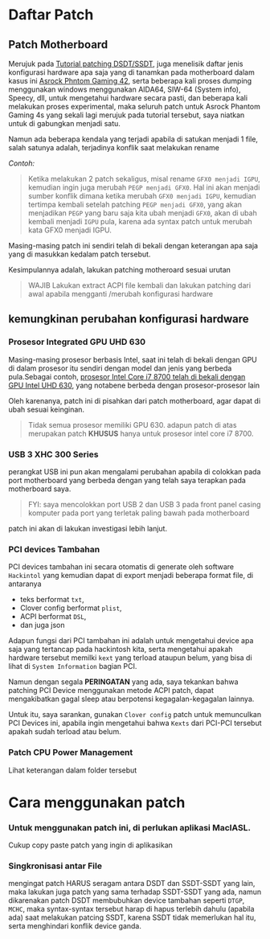 # Daftar Patch

## Patch Motherboard
Merujuk pada [Tutorial patching DSDT/SSDT](https://github.com/javanesse/Asrock-Phantom-Gaming-4s-Hackintosh/tree/master/DSDT%20-%20SSDT%20Patching), juga menelisik daftar jenis konfigurasi hardware apa saja yang di tanamkan pada motherboard dalam kasus ini [Asrock Phntom Gaming 42](https://www.asrock.com/MB/Intel/Z390%20Phantom%20Gaming%204S/index.asp#Specification), serta beberapa kali proses dumping menggunakan windows menggunakan AIDA64, SIW-64 (System info), Speecy, dll, untuk mengetahui hardware secara pasti, dan beberapa kali melakukan proses experimental, maka seluruh patch untuk Asrock Phantom Gaming 4s yang sekali lagi merujuk pada tutorial tersebut, saya niatkan untuk di gabungkan menjadi satu.

Namun ada beberapa kendala yang terjadi apabila di satukan menjadi 1 file, salah satunya adalah, terjadinya konflik saat melakukan rename

*Contoh:*
> Ketika melakukan 2 patch sekaligus, misal rename `GFX0 menjadi IGPU`, kemudian ingin juga merubah `PEGP menjadi GFX0`. Hal ini akan menjadi sumber konflik dimana ketika merubah `GFX0 menjadi IGPU`, kemudian tertimpa kembali setelah patching `PEGP menjadi GFX0`, yang akan menjadikan `PEGP` yang baru saja kita ubah menjadi `GFX0`, akan di ubah kembali menjadi `IGPU` pula, karena ada syntax patch untuk merubah kata GFX0 menjadi IGPU.

Masing-masing patch ini sendiri telah di bekali dengan keterangan apa saja yang di masukkan kedalam patch tersebut.

Kesimpulannya adalah, lakukan patching motheroard sesuai urutan

> WAJIB Lakukan extract ACPI file kembali dan lakukan patching dari awal apabila mengganti /merubah konfigurasi hardware

## kemungkinan perubahan konfigurasi hardware
### Prosesor Integrated GPU UHD 630
Masing-masing prosesor berbasis Intel, saat ini telah di bekali dengan GPU di dalam prosesor itu sendiri dengan model dan jenis yang berbeda pula.Sebagai contoh, [prosesor Intel Core i7 8700 telah di bekali dengan GPU Intel UHD 630](https://ark.intel.com/content/www/us/en/ark/products/126686/intel-core-i7-8700-processor-12m-cache-up-to-4-60-ghz.html), yang notabene berbeda dengan prosesor-prosesor lain

Oleh karenanya, patch ini di pisahkan dari patch motherboard, agar dapat di ubah sesuai keinginan.

> Tidak semua prosesor memiliki GPU 630. adapun patch di atas merupakan patch **KHUSUS** hanya untuk prosesor intel core i7 8700.


### USB 3 XHC 300 Series
perangkat USB ini pun akan mengalami perubahan apabila di colokkan pada port motherboard yang berbeda dengan  yang telah saya terapkan pada motherboard saya.

> FYI: saya mencolokkan port USB 2 dan USB 3 pada front panel casing komputer pada port yang terletak paling bawah pada motherboard

patch ini akan di lakukan investigasi lebih lanjut.

### PCI devices Tambahan
PCI devices tambahan ini secara otomatis di generate oleh software `Hackintol` yang kemudian dapat di export menjadi beberapa format file, di antaranya

- teks berformat `txt`, 
- Clover config berformat `plist`, 
- ACPI berformat `DSL`,
- dan juga json

Adapun fungsi dari PCI tambahan ini adalah untuk mengetahui device apa saja yang tertancap pada hackintosh kita, serta mengetahui apakah hardware tersebut memilki `kext` yang terload ataupun belum, yang bisa di lihat di `System Information` bagian PCI.

Namun dengan segala **PERINGATAN** yang ada, saya tekankan bahwa patching PCI Device menggunakan metode ACPI patch, dapat mengakibatkan gagal sleep atau berpotensi kegagalan-kegagalan lainnya.

Untuk itu, saya sarankan, gunakan `Clover config` patch untuk memunculkan PCI Devices ini, apabila ingin mengetahui bahwa `Kexts` dari PCI-PCI tersebut apakah sudah terload atau belum.

### Patch CPU Power Management
Lihat keterangan dalam folder tersebut

# Cara menggunakan patch
### Untuk menggunakan patch ini, di perlukan aplikasi MacIASL.
Cukup copy paste patch yang ingin di aplikasikan

### Singkronisasi antar File
mengingat patch HARUS seragam antara DSDT dan SSDT-SSDT yang lain, maka lakukan juga patch yang sama terhadap SSDT-SSDT yang ada, namun dikarenakan patch DSDT membubuhkan device tambahan seperti `DTGP`, `MCHC`, maka syntax-syntax tersebut harap di hapus terlebih dahulu (apabila ada) saat melakukan patcing SSDT, karena SSDT tidak memerlukan hal itu, serta menghindari konflik device ganda.
